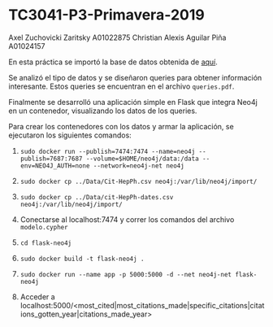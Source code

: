 # TC3041-P3-Primavera-2019

Axel Zuchovicki Zaritsky A01022875
Christian Alexis Aguilar Piña A01024157

En esta práctica se importó la base de datos obtenida de [aquí](https://snap.stanford.edu/data/cit-HepPh.html).

Se analizó el tipo de datos y se diseñaron queries para obtener información interesante. Estos queries se encuentran en el archivo `queries.pdf`.

Finalmente se desarrolló una aplicación simple en Flask que integra Neo4j en un contenedor, visualizando los datos de los queries.

Para crear los contenedores con los datos y armar la aplicación, se ejecutaron los siguientes comandos:

1. `sudo docker run --publish=7474:7474 --name=neo4j --publish=7687:7687 --volume=$HOME/neo4j/data:/data --env=NEO4J_AUTH=none --network=neo4j-net neo4j`

2. `sudo docker cp ../Data/Cit-HepPh.csv neo4j:/var/lib/neo4j/import/`

3. `sudo docker cp ../Data/cit-HepPh-dates.csv neo4j:/var/lib/neo4j/import/`

1. Conectarse al localhost:7474 y correr los comandos del archivo `modelo.cypher` 

19. `cd flask-neo4j`

2. `sudo docker build -t flask-neo4j .`

10000. `sudo docker run --name app -p 5000:5000 -d --net neo4j-net flask-neo4j`

1234. Acceder a localhost:5000/<most_cited|most_citations_made|specific_citations|citations_gotten_year|citations_made_year>

